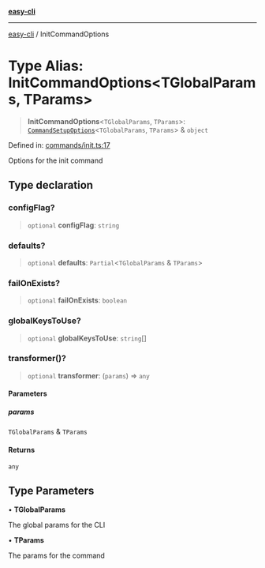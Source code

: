 [**easy-cli**](../README.md)

***

[easy-cli](../globals.md) / InitCommandOptions

# Type Alias: InitCommandOptions\<TGlobalParams, TParams\>

> **InitCommandOptions**\<`TGlobalParams`, `TParams`\>: [`CommandSetupOptions`](CommandSetupOptions.md)\<`TGlobalParams`, `TParams`\> & `object`

Defined in: [commands/init.ts:17](https://github.com/patrickeaton/easy-cli/blob/273fbeda7c9fba29e0eebd0183c0f5c4b12461f3/src/commands/init.ts#L17)

Options for the init command

## Type declaration

### configFlag?

> `optional` **configFlag**: `string`

### defaults?

> `optional` **defaults**: `Partial`\<`TGlobalParams` & `TParams`\>

### failOnExists?

> `optional` **failOnExists**: `boolean`

### globalKeysToUse?

> `optional` **globalKeysToUse**: `string`[]

### transformer()?

> `optional` **transformer**: (`params`) => `any`

#### Parameters

##### params

`TGlobalParams` & `TParams`

#### Returns

`any`

## Type Parameters

• **TGlobalParams**

The global params for the CLI

• **TParams**

The params for the command

